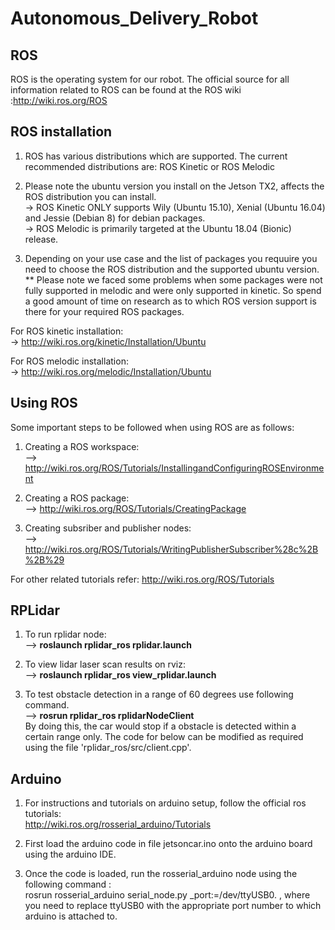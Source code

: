 # Autonomous_Delivery_Robot

## ROS

ROS is the operating system for our robot. The official source for all information related to ROS can be found at the ROS wiki :http://wiki.ros.org/ROS

## ROS installation

1. ROS has various distributions which are supported. The current recommended distributions are: ROS Kinetic or ROS Melodic

2. Please note the ubuntu version you install on the Jetson TX2, affects the ROS distribution you can install.</br>
-> ROS Kinetic ONLY supports Wily (Ubuntu 15.10), Xenial (Ubuntu 16.04) and Jessie (Debian 8) for debian packages.</br>
-> ROS Melodic is primarily targeted at the Ubuntu 18.04 (Bionic) release.

3. Depending on your use case and the list of packages you requuire you need to choose the ROS distribution and the supported ubuntu version. </br>
** Please note we faced some problems when some packages were not fully supported in melodic and were only supported in kinetic. So spend a good amount of time on research as to which ROS version support is there for your required ROS packages.

For ROS kinetic installation:</br>
-> http://wiki.ros.org/kinetic/Installation/Ubuntu

For ROS melodic installation:</br>
-> http://wiki.ros.org/melodic/Installation/Ubuntu

## Using ROS

Some important steps to be followed when using ROS are as follows:

1. Creating a ROS workspace:</br>
--> http://wiki.ros.org/ROS/Tutorials/InstallingandConfiguringROSEnvironment

2. Creating a ROS package:</br>
--> http://wiki.ros.org/ROS/Tutorials/CreatingPackage

3. Creating subsriber and publisher nodes:</br>
--> http://wiki.ros.org/ROS/Tutorials/WritingPublisherSubscriber%28c%2B%2B%29

For other related tutorials refer: http://wiki.ros.org/ROS/Tutorials

## RPLidar

1. To run rplidar node:</br>
--> **roslaunch rplidar_ros rplidar.launch**

2. To view lidar laser scan results on rviz:</br>
--> **roslaunch rplidar_ros view_rplidar.launch**

3. To test obstacle detection in a range of 60 degrees use following command.</br>
--> **rosrun rplidar_ros rplidarNodeClient** </br>
  By doing this, the car would stop if a obstacle is detected within a certain range only. The code for below can be modified as required using the file 'rplidar_ros/src/client.cpp'.
  

## Arduino

1. For instructions and tutorials on arduino setup, follow the official ros tutorials: </br> http://wiki.ros.org/rosserial_arduino/Tutorials

2. First load the arduino code in file jetsoncar.ino onto the arduino board using the arduino IDE.

3. Once the code is loaded, run the rosserial_arduino node using the following command : </br>
rosrun rosserial_arduino serial_node.py _port:=/dev/ttyUSB0. , where you need to replace ttyUSB0 with the appropriate port number to which arduino is attached to.

   
